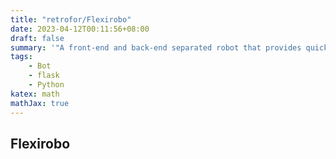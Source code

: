 ```yaml
---
title: "retrofor/Flexirobo"
date: 2023-04-12T00:11:56+08:00
draft: false
summary: '"A front-end and back-end separated robot that provides quick deployment."'
tags:
    - Bot
    - flask
    - Python
katex: math
mathJax: true
---
```


## Flexirobo